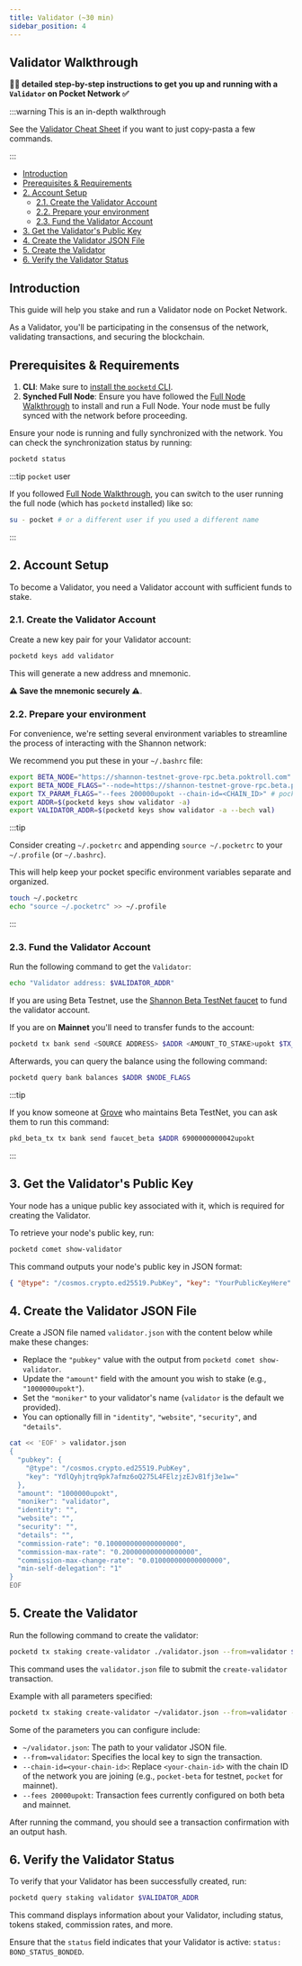 ```yaml
---
title: Validator (~30 min)
sidebar_position: 4
---
```


## Validator Walkthrough <!-- omit in toc -->

**🧑‍🔬 detailed step-by-step instructions to get you up and running with a `Validator` on Pocket Network ✅**

:::warning This is an in-depth walkthrough

See the [Validator Cheat Sheet](../cheat_sheets/3_validator_cheatsheet.md) if you want to just copy-pasta a few commands.

:::

- [Introduction](#introduction)
- [Prerequisites \& Requirements](#prerequisites--requirements)
- [2. Account Setup](#2-account-setup)
  - [2.1. Create the Validator Account](#21-create-the-validator-account)
  - [2.2. Prepare your environment](#22-prepare-your-environment)
  - [2.3. Fund the Validator Account](#23-fund-the-validator-account)
- [3. Get the Validator's Public Key](#3-get-the-validators-public-key)
- [4. Create the Validator JSON File](#4-create-the-validator-json-file)
- [5. Create the Validator](#5-create-the-validator)
- [6. Verify the Validator Status](#6-verify-the-validator-status)

## Introduction

This guide will help you stake and run a Validator node on Pocket Network.

As a Validator, you'll be participating in the consensus of the network, validating transactions, and securing the blockchain.

## Prerequisites & Requirements

1. **CLI**: Make sure to [install the `pocketd` CLI](../../tools/user_guide/pocketd_cli.md).
2. **Synched Full Node**: Ensure you have followed the [Full Node Walkthrough](./full_node_walkthrough.md) to install and run a Full Node. Your node must be fully synced with the network before proceeding.

Ensure your node is running and fully synchronized with the network. You can check the synchronization status by running:

```bash
pocketd status
```

:::tip `pocket` user

If you followed [Full Node Walkthrough](./full_node_walkthrough.md), you can switch
to the user running the full node (which has `pocketd` installed) like so:

```bash
su - pocket # or a different user if you used a different name
```

:::

## 2. Account Setup

To become a Validator, you need a Validator account with sufficient funds to stake.

### 2.1. Create the Validator Account

Create a new key pair for your Validator account:

```bash
pocketd keys add validator
```

This will generate a new address and mnemonic.

**⚠️ Save the mnemonic securely ⚠️**.

### 2.2. Prepare your environment

For convenience, we're setting several environment variables to streamline
the process of interacting with the Shannon network:

We recommend you put these in your `~/.bashrc` file:

```bash
export BETA_NODE="https://shannon-testnet-grove-rpc.beta.poktroll.com"
export BETA_NODE_FLAGS="--node=https://shannon-testnet-grove-rpc.beta.poktroll.com"
export TX_PARAM_FLAGS="--fees 200000upokt --chain-id=<CHAIN_ID>" # pocket_beta, pocket
export ADDR=$(pocketd keys show validator -a)
export VALIDATOR_ADDR=$(pocketd keys show validator -a --bech val)
```

:::tip

Consider creating `~/.pocketrc` and appending `source ~/.pocketrc` to
your `~/.profile` (or `~/.bashrc`).

This will help keep your pocket specific environment variables separate and organized.

```bash
touch ~/.pocketrc
echo "source ~/.pocketrc" >> ~/.profile
```

:::

### 2.3. Fund the Validator Account

Run the following command to get the `Validator`:

```bash
echo "Validator address: $VALIDATOR_ADDR"
```

If you are using Beta Testnet, use the [Shannon Beta TestNet faucet](https://faucet.beta.testnet.pokt.network/) to fund the validator account.

If you are on **Mainnet** you'll need to transfer funds to the account:

```bash
pocketd tx bank send <SOURCE ADDRESS> $ADDR <AMOUNT_TO_STAKE>upokt $TX_PARAM_FLAGS
```

Afterwards, you can query the balance using the following command:

```bash
pocketd query bank balances $ADDR $NODE_FLAGS
```

:::tip

If you know someone at [Grove](https://grove.city) who maintains Beta TestNet, you
can ask them to run this command:

```bash
pkd_beta_tx tx bank send faucet_beta $ADDR 6900000000042upokt
```

:::

## 3. Get the Validator's Public Key

Your node has a unique public key associated with it, which is required for creating the Validator.

To retrieve your node's public key, run:

```bash
pocketd comet show-validator
```

This command outputs your node's public key in JSON format:

```json
{ "@type": "/cosmos.crypto.ed25519.PubKey", "key": "YourPublicKeyHere" }
```

## 4. Create the Validator JSON File

Create a JSON file named `validator.json` with the content below while make these changes:

- Replace the `"pubkey"` value with the output from `pocketd comet show-validator`.
- Update the `"amount"` field with the amount you wish to stake (e.g., `"1000000upokt"`).
- Set the `"moniker"` to your validator's name (`validator` is the default we provided).
- You can optionally fill in `"identity"`, `"website"`, `"security"`, and `"details"`.

```bash
cat << 'EOF' > validator.json
{
  "pubkey": {
    "@type": "/cosmos.crypto.ed25519.PubKey",
    "key": "YdlQyhjtrq9pk7afmz6oQ275L4FElzjzEJvB1fj3e1w="
  },
  "amount": "1000000upokt",
  "moniker": "validator",
  "identity": "",
  "website": "",
  "security": "",
  "details": "",
  "commission-rate": "0.100000000000000000",
  "commission-max-rate": "0.200000000000000000",
  "commission-max-change-rate": "0.010000000000000000",
  "min-self-delegation": "1"
}
EOF
```

## 5. Create the Validator

Run the following command to create the validator:

```bash
pocketd tx staking create-validator ./validator.json --from=validator $TX_PARAM_FLAGS
```

This command uses the `validator.json` file to submit the `create-validator` transaction.

Example with all parameters specified:

```bash
pocketd tx staking create-validator ~/validator.json --from=validator --chain-id=<CHAIN_ID> --fees 200000upokt
```

Some of the parameters you can configure include:

- `~/validator.json`: The path to your validator JSON file.
- `--from=validator`: Specifies the local key to sign the transaction.
- `--chain-id=<your-chain-id>`: Replace `<your-chain-id>` with the chain ID of the network you are joining (e.g., `pocket-beta` for testnet, `pocket` for mainnet).
- `--fees 20000upokt`: Transaction fees currently configured on both beta and mainnet.

After running the command, you should see a transaction confirmation with an output hash.

## 6. Verify the Validator Status

To verify that your Validator has been successfully created, run:

```bash
pocketd query staking validator $VALIDATOR_ADDR
```

This command displays information about your Validator, including status, tokens staked, commission rates, and more.

Ensure that the `status` field indicates that your Validator is active: `status: BOND_STATUS_BONDED`.
